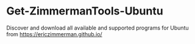 # Get-ZimmermanTools-Ubuntu
Discover and download all available and supported programs for Ubuntu from https://ericzimmerman.github.io/
